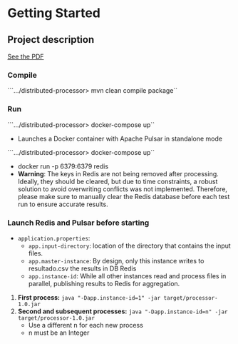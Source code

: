 # Getting Started

## Project description

[See the PDF](./docs/Crossjoin_Solutions_-_Dev_Backend_Challenge.pdf)

### Compile

```.../distributed-processor> mvn clean compile package``

### Run

```.../distributed-processor> docker-compose up``
- Launches a Docker container with Apache Pulsar in standalone mode

```.../distributed-processor> docker-compose up``
- docker run -p 6379:6379 redis
- **Warning**: The keys in Redis are not being removed after processing. Ideally, they should be cleared, but due to time constraints, a robust solution to avoid overwriting conflicts was not implemented. Therefore, please make sure to manually clear the Redis database before each test run to ensure accurate results.

### Launch Redis and Pulsar before starting

- `application.properties`:
  - `app.input-directory`: location of the directory that contains the input files.
  - `app.master-instance`: By design, only this instance writes to resultado.csv the results in DB Redis  
  - `app.instance-id`: While all other instances read and process files in parallel, publishing results to Redis for aggregation.

1. **First process:** `java "-Dapp.instance-id=1" -jar target/processor-1.0.jar`  
2. **Second and subsequent processes:** `java "-Dapp.instance-id=n" -jar target/processor-1.0.jar`
     - Use a different n for each new process
     - n must be an Integer